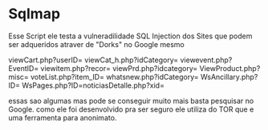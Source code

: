 # Sqlmap

Esse Script ele testa a vulneradilidade SQL Injection dos Sites que podem ser adqueridos atraver de "Dorks" no Google mesmo 

viewCart.php?userID=
viewCat_h.php?idCategory=
viewevent.php?EventID=
viewitem.php?recor=
viewPrd.php?idcategory=
ViewProduct.php?misc=
voteList.php?item_ID=
whatsnew.php?idCategory=
WsAncillary.php?ID=
WsPages.php?ID=noticiasDetalle.php?xid=

essas sao algumas mas pode se conseguir muito mais basta pesquisar no Google.
como ele foi desenvolvido pra ser seguro ele utiliza do TOR que e uma ferramenta para anonimato.
